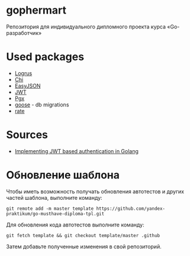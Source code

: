 # gophermart

Репозитория для индивидуального дипломного проекта курса «Go-разработчик»

# Used packages

* [Logrus](https://github.com/sirupsen/logrus)
* [Chi](https://github.com/go-chi/chi)
* [EasyJSON](https://github.com/mailru/easyjson)
* [JWT](https://github.com/golang-jwt/jwt)
* [Pgx](https://github.com/jackc/pgx)
* [goose](https://github.com/pressly/goose) - db migrations
* [rate]( golang.org/x/time/rate)

# Sources

* [Implementing JWT based authentication in Golang](https://www.sohamkamani.com/golang/jwt-authentication/)

# Обновление шаблона

Чтобы иметь возможность получать обновления автотестов и других частей шаблона, выполните команду:

```
git remote add -m master template https://github.com/yandex-praktikum/go-musthave-diploma-tpl.git
```

Для обновления кода автотестов выполните команду:

```
git fetch template && git checkout template/master .github
```

Затем добавьте полученные изменения в свой репозиторий.